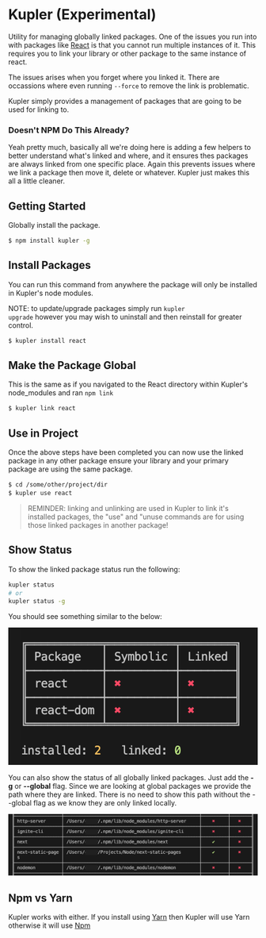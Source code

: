 # Kupler (Experimental)  

Utility for managing globally linked packages. One of the issues you run into with packages like [React](https://reactjs.org) is that you cannot run multiple instances of it. This requires you to link your library or other package to the same instance of react. 

The issues arises when you forget where you linked it. There are occassions where even running <code>--force</code> to remove the link is problematic. 

Kupler simply provides a management of packages that are going to be used for linking to.

### Doesn't NPM Do This Already?

Yeah pretty much, basically all we're doing here is adding a few helpers to better understand what's linked and where, and it ensures thes packages are always linked from one specific place. Again this prevents issues where we link a package then move it, delete or whatever. Kupler just makes this all a little cleaner. 

## Getting Started

Globally install the package. 

```sh
$ npm install kupler -g
```

## Install Packages

You can run this command from anywhere the package will only be installed in Kupler's node modules.

NOTE: to update/upgrade packages simply run <code>kupler upgrade</code> however you may wish to uninstall and then reinstall for greater control.

```sh
$ kupler install react
```

## Make the Package Global

This is the same as if you navigated to the React directory within Kupler's node_modules and ran <code>npm link</code>

```sh
$ kupler link react
```

## Use in Project

Once the above steps have been completed you can now use the linked package in any other package ensure your library and your primary package are using the same package.

```sh
$ cd /some/other/project/dir
$ kupler use react
```

> REMINDER: linking and unlinking are used in Kupler to link it's installed packages, the "use" and "unuse commands are for using those linked packages in another package!

## Show Status 

To show the linked package status run the following:

```sh
kupler status 
# or
kupler status -g
```

You should see something similar to the below:

![Link Status Image](fixtures/status.png)

You can also show the status of all globally linked packages. Just add the **-g** or **--global** flag. Since we are looking at global packages we provide the path where they are linked. There is no need to show this path without the --global flag as we know they are only linked locally.

![Link Status Image](fixtures/status-all.png)

## Npm vs Yarn

Kupler works with either. If you install using [Yarn](https://yarnpkg.com) then Kupler will use Yarn otherwise it will use [Npm](https://npmjs.org)

